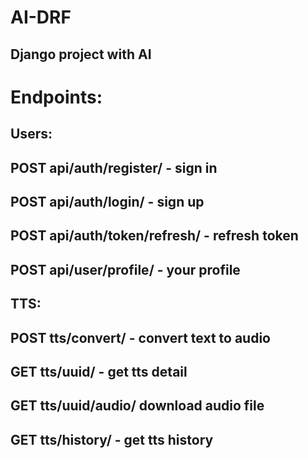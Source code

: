 # AI-DRF
## Django project with AI


# Endpoints:

## Users:

## POST api/auth/register/ - sign in
## POST api/auth/login/ - sign up
## POST api/auth/token/refresh/ - refresh token
## POST api/user/profile/ - your profile

## TTS:

## POST tts/convert/ - convert text to audio
## GET tts/uuid/ - get tts detail
## GET tts/uuid/audio/ download audio file
## GET tts/history/ - get tts history